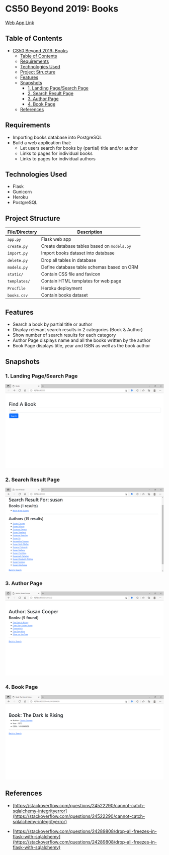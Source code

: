 # CS50 Beyond 2019: Books

[Web App Link](#)

## Table of Contents

- [CS50 Beyond 2019: Books](#cs50-beyond-2019-books)
  - [Table of Contents](#table-of-contents)
  - [Requirements](#requirements)
  - [Technologies Used](#technologies-used)
  - [Project Structure](#project-structure)
  - [Features](#features)
  - [Snapshots](#snapshots)
    - [1. Landing Page/Search Page](#1-landing-pagesearch-page)
    - [2. Search Result Page](#2-search-result-page)
    - [3. Author Page](#3-author-page)
    - [4. Book Page](#4-book-page)
  - [References](#references)

## Requirements

- Importing books database into PostgreSQL
- Build a web application that:
  - Let users search for books by (partial) title and/or author
  - Links to pages for individual books
  - Links to pages for individual authors

## Technologies Used

- Flask
- Gunicorn
- Heroku
- PostgreSQL

## Project Structure

| File/Directory    | Description                                   |
|-------------------|-----------------------------------------------|
| `app.py`          | Flask web app                                 |
| `create.py`       | Create database tables based on `models.py`   |
| `import.py`       | Import books dataset into database            |
| `delete.py`       | Drop all tables in database                   |
| `models.py`       | Define database table schemas based on ORM    |
| `static/`         | Contain CSS file and favicon                  |
| `templates/`      | Contain HTML templates for web page           |
| `Procfile`        | Heroku deployment                             |
| `books.csv`       | Contain books dataset                         |

## Features

- Search a book by partial title or author
- Display relevant search results in 2 categories (Book & Author)
- Show number of search results for each category
- Author Page displays name and all the books written by the author
- Book Page displays title, year and ISBN as well as the book author

## Snapshots

### 1. Landing Page/Search Page

![Landing Page/Search Page](img/0-landing_page.png)

### 2. Search Result Page

![Search Result Page](img/1-result_page.png)

### 3. Author Page

![Author Page](img/2-author_page.png)

### 4. Book Page

![Book Page](img/3-book_page.png)

## References

- [https://stackoverflow.com/questions/24522290/cannot-catch-sqlalchemy-integrityerror](https://stackoverflow.com/questions/24522290/cannot-catch-sqlalchemy-integrityerror)

- [https://stackoverflow.com/questions/24289808/drop-all-freezes-in-flask-with-sqlalchemy](https://stackoverflow.com/questions/24289808/drop-all-freezes-in-flask-with-sqlalchemy)